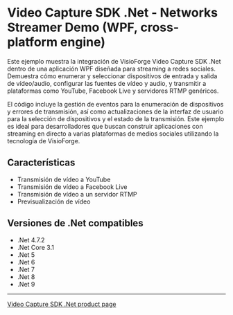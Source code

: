 # Video Capture SDK .Net - Networks Streamer Demo (WPF, cross-platform engine)

Este ejemplo muestra la integración de VisioForge Video Capture SDK .Net dentro de una aplicación WPF diseñada para streaming a redes sociales. Demuestra cómo enumerar y seleccionar dispositivos de entrada y salida de vídeo/audio, configurar las fuentes de vídeo y audio, y transmitir a plataformas como YouTube, Facebook Live y servidores RTMP genéricos.

El código incluye la gestión de eventos para la enumeración de dispositivos y errores de transmisión, así como actualizaciones de la interfaz de usuario para la selección de dispositivos y el estado de la transmisión. Este ejemplo es ideal para desarrolladores que buscan construir aplicaciones con streaming en directo a varias plataformas de medios sociales utilizando la tecnología de VisioForge.

## Características

- Transmisión de vídeo a YouTube
- Transmisión de vídeo a Facebook Live
- Transmisión de vídeo a un servidor RTMP
- Previsualización de vídeo

## Versiones de .Net compatibles

- .Net 4.7.2
- .Net Core 3.1
- .Net 5
- .Net 6
- .Net 7
- .Net 8
- .Net 9

---

[Video Capture SDK .Net product page](https://www.visioforge.com/video-capture-sdk-net)
